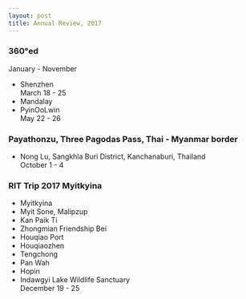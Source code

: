 ```yaml
---
layout: post
title: Annual Review, 2017
---
```


### 360°ed  
January - November  

- Shenzhen  
March 18 - 25 
- Mandalay 
- PyinOoLwin  
May 22 - 26

###  Payathonzu, Three Pagodas Pass, Thai - Myanmar border
- Nong Lu, Sangkhla Buri District, Kanchanaburi, Thailand  
October 1 - 4

### RIT Trip 2017 Myitkyina 
- Myitkyina 
- Myit Sone, Malipzup 
- Kan Paik Ti 
- Zhongmian Friendship Bei 
- Houqiao Port 
- Houqiaozhen 
- Tengchong 
- Pan Wah 
- Hopin 
- Indawgyi Lake Wildlife Sanctuary  
December 19 - 25 